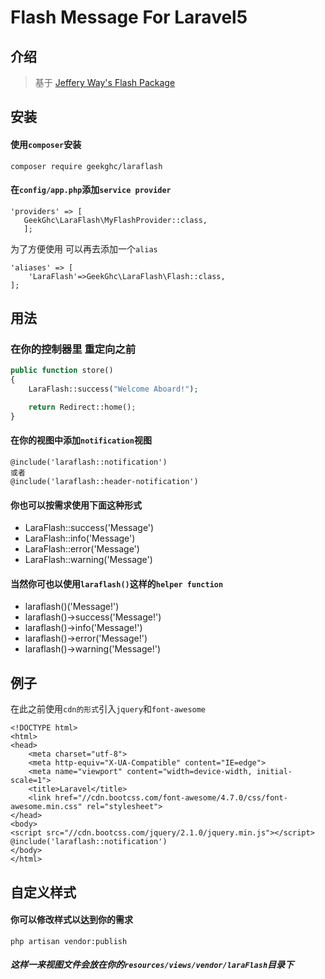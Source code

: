 # Flash Message For Laravel5

## 介绍
> 基于 [Jeffery Way's Flash Package](https://github.com/laracasts/flash)

## 安装
#### 使用`composer`安装
```
composer require geekghc/laraflash
```
#### 在```config/app.php```添加`service provider`
```
'providers' => [
   GeekGhc\LaraFlash\MyFlashProvider::class,
   ];
```
为了方便使用 可以再去添加一个`alias`
```
'aliases' => [
    'LaraFlash'=>GeekGhc\LaraFlash\Flash::class,
];
```

## 用法
### 在你的控制器里 重定向之前
```php
public function store()
{
    LaraFlash::success("Welcome Aboard!");

    return Redirect::home();
}
```
#### 在你的视图中添加```notification```视图
```
@include('laraflash::notification')
或者
@include('laraflash::header-notification')
```

#### 你也可以按需求使用下面这种形式
- LaraFlash::success('Message')
- LaraFlash::info('Message')
- LaraFlash::error('Message')
- LaraFlash::warning('Message')

#### 当然你可也以使用```laraflash()```这样的`helper function`
- laraflash()('Message!')
- laraflash()->success('Message!')
- laraflash()->info('Message!')
- laraflash()->error('Message!')
- laraflash()->warning('Message!')

## 例子
在此之前使用`cdn的形式`引入`jquery`和`font-awesome`
```
<!DOCTYPE html>
<html>
<head>
    <meta charset="utf-8">
    <meta http-equiv="X-UA-Compatible" content="IE=edge">
    <meta name="viewport" content="width=device-width, initial-scale=1">
    <title>Laravel</title>
    <link href="//cdn.bootcss.com/font-awesome/4.7.0/css/font-awesome.min.css" rel="stylesheet">
</head>
<body>
<script src="//cdn.bootcss.com/jquery/2.1.0/jquery.min.js"></script>
@include('laraflash::notification')
</body>
</html>
```

## 自定义样式
#### 你可以修改样式以达到你的需求
```
php artisan vendor:publish
```
##### 这样一来视图文件会放在你的```resources/views/vendor/laraFlash```目录下
